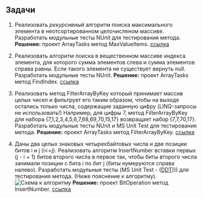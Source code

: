 ## Задачи
1. Реализовать *рекурсивный* алгоритм поиска максимального элемента в неотсортированном целочисленом массиве. Разработать модульные тесты NUnit для тестирования метода. 
**Решение:** проект ArrayTasks метод MaxValueItems.  <a href = "#">ссылка</a>

2. Реализовать алгоритм поиска в вещественном массиве индекса элемента, для которого сумма элементов слева и сумма элементов справа равны. Если такого элемента не существует вернуть null. Разработать модульные тесты NUnit. 
**Решение:** проект ArrayTasks метод FindIndex.  <a href = "#">ссылка</a>

3. Реализовать метод FilterArrayByKey который принимает массив целых чисел и фильтрует его таким образом, чтобы на выходе остались только числа, содержащие заданную цифру (LINQ-запросы не использовать!) Например, для цифры 7, метод FilterArrayByKey для набора {7,1,2,3,4,5,6,7,68,69,70,15,17} возвращает набор {7,7,70,17}. Разработать модульные тесты NUnit и MS Unit Test для тестирования метода. 
**Решение:** проект ArrayTasks метод FilterArrayByKey.  <a href = "#">ссылка</a>

4. Даны два целых знаковых четырехбайтовых числа и две позиции битов i и j (i<=j). Реализовать алгоритм InsertNumber вставки первых (j - i + 1) битов второго числа в первое так, чтобы биты второго числа занимали позиции с бита i по бит j (биты нумеруются справа налево). Разработать модульные тесты (MS Unit Test - ([DDT](https://msdn.microsoft.com/en-us/library/ms182527.aspx)))) для тестирования метода. (Ниже пояснение к алгоритму). 
![Схема к алгоритму](https://github.com/EPM-RD-NETLAB/.NET-Framework-modules/blob/master/Pictures/Scheme.png)
**Решение:** проект BitOperation метод InsertNumber.  <a href = "#">ссылка</a>

